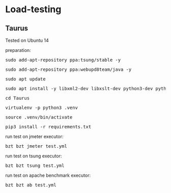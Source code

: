 # Load-testing

## Taurus

Tested on Ubuntu 14

preparation:
   <pre>sudo add-apt-repository ppa:tsung/stable -y</pre>
   <pre>sudo add-apt-repository ppa:webupd8team/java -y</pre>
   <pre>sudo apt update</pre>
   <pre>sudo apt install -y libxml2-dev libxslt-dev python3-dev python3-pip python-virtualenv apache2-utils siege tsung oracle-java8-installer oracle-java8-set-default</pre>
   <pre>cd Taurus</pre>
   <pre>virtualenv -p python3 .venv</pre>
   <pre>source .venv/bin/activate</pre>
   <pre>pip3 install -r requirements.txt</pre>

run test on jmeter executor:
   <pre>bzt bzt_jmeter_test.yml</pre>

run test on tsung executor:
   <pre>bzt bzt_tsung_test.yml</pre>

run test on apache benchmark executor:
   <pre>bzt bzt_ab_test.yml</pre>


